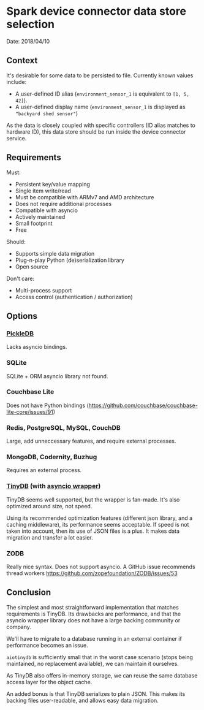 # Spark device connector data store selection

Date: 2018/04/10

## Context

It's desirable for some data to be persisted to file.
Currently known values include:

* A user-defined ID alias (`environment_sensor_1` is equivalent to `[1, 5, 42]`).
* A user-defined display name (`environment_sensor_1` is displayed as `"backyard shed sensor"`)

As the data is closely coupled with specific controllers (ID alias matches to hardware ID), this data store should be run inside the device connector service.

## Requirements

Must:
* Persistent key/value mapping
* Single item write/read
* Must be compatible with ARMv7 and AMD architecture
* Does not require additional processes
* Compatible with asyncio
* Actively maintained
* Small footprint
* Free

Should:
* Supports simple data migration
* Plug-n-play Python (de)serialization library
* Open source

Don't care:
* Multi-process support
* Access control (authentication / authorization)


## Options

### [PickleDB][1]

Lacks asyncio bindings.

### SQLite

SQLite + ORM asyncio library not found.

### Couchbase Lite

Does not have Python bindings (https://github.com/couchbase/couchbase-lite-core/issues/91)

### Redis, PostgreSQL, MySQL, CouchDB

Large, add unneccessary features, and require external processes.

### MongoDB, Codernity, Buzhug

Requires an external process.

### [TinyDB][3] (with [asyncio wrapper][4])

TinyDB seems well supported, but the wrapper is fan-made.
It's also optimized around size, not speed.

Using its recommended optimization features (different json library, and a caching middleware), its performance seems acceptable.
If speed is not taken into account, then its use of JSON files is a plus. It makes data migration and transfer a lot easier.

### ZODB

Really nice syntax.
Does not support asyncio. A GitHub issue recommends thread workers
https://github.com/zopefoundation/ZODB/issues/53


## Conclusion

The simplest and most straightforward implementation that matches requirements is TinyDB.
Its drawbacks are performance, and that the asyncio wrapper library does not have a large backing community or company.

We'll have to migrate to a database running in an external container if performance becomes an issue.

`aiotinydb` is sufficiently small that in the worst case scenario (stops being maintained, no replacement available), we can maintain it ourselves.

As TinyDB also offers in-memory storage, we can reuse the same database access layer for the object cache.

An added bonus is that TinyDB serializes to plain JSON. This makes its backing files user-readable, and allows easy data migration.


[1]: https://pythonhosted.org/pickleDB/
[3]: https://tinydb.readthedocs.io/en/latest/#
[4]: https://github.com/ASMfreaK/aiotinydb